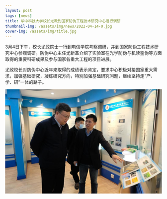 ```yaml
---
layout: post
tags: [news]
title: 华中科技大学校长尤政到国家防伪工程技术研究中心进行调研
thumbnail-img: /assets/img/news/2022-04-14-0.jpg
cover-img: /assets/img/title.jpg
---
```


3月4日下午，校长尤政院士一行到电信学院考察调研，并到国家防伪工程技术研究中心参观调研。防伪中心主任尤新革介绍了实验室在光学防伪与机读鉴伪等方面取得的重要科研成果及参与国家各重大工程的项目进展。

尤政校长对防伪中心近年来取得的成绩表示肯定，要求中心积极对接国家重大需求，加强基础研究，凝练研究方向，特别加强基础研究问题，继续坚持走“产、学、研”一体的路子。

<div style="text-align: center;">
     <img src="/assets/img/news/2022-04-14-0.jpg">
</div>
